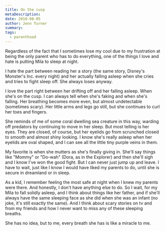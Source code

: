 ```yaml
---
title: On the cusp
metaDescription: 
date: 2010-08-05
author: Jenn Turner
summary: 
tags:
  - parenthood
---
```


Regardless of the fact that I sometimes lose my cool due to my frustration at being the only parent who has to do everything, one of the things I love and hate is putting Mila to sleep at night. 

 I hate the part between reading her a story (the same story, Disney's Monster's Inc. every night) and her actually falling asleep when she cries and tries to fight sleep off. She always loses anyway.

I love the part right between her drifting off and her falling asleep. When she's on the cusp. I can always tell when she's faking and when she's falling. Her breathing becomes more even, but almost undetectable (sometimes scary). Her little arms and legs go still, but she continues to curl her toes and fingers.

She reminds of me of some coral dwelling sea creature in this way, warding off predators by continuing to move in her sleep. But most telling is her eyes. They are closed, of course, but her eyelids go from scrunched closed to smooth and almost shiny looking. I know she's really asleep when her eyelids are oval shaped, and I can see all the little tiny purple veins in them.

My favorite is when she mutters as she's finally giving in. She'll say things like "Mommy" or "Do-wah" (Dora, as in the Explorer) and then she'll sigh and I know I've won the good fight. But I can never just jump up and leave. I have to wait, just like I know I would have liked my parents to do, until she is secure in dreamland or in sleep.

As a kid, I remember feeling the most safe at night when I knew my parents were there. And honestly, I don't have anything else to do. So I wait, for my Mila to fall solidly asleep, and I think about things like her father, and if she'll always have the same sleeping face as she did when she was an infant (no joke, it's still exactly the same). And I think about scary stories on tv and from my friends and how I never want to miss any of these sleeping breaths.

She has no idea, but to me, every breath she has is like a miracle to me.   